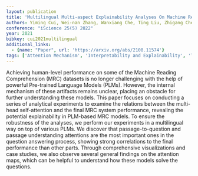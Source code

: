 ```yaml
---
layout: publication
title: 'Multilingual Multi-aspect Explainability Analyses On Machine Reading Comprehension Models'
authors: Yiming Cui, Wei-nan Zhang, Wanxiang Che, Ting Liu, Zhigang Chen, Shijin Wang
conference: "iScience 25(5) 2022"
year: 2021
bibkey: cui2021multilingual
additional_links:
  - {name: "Paper", url: 'https://arxiv.org/abs/2108.11574'}
tags: ['Attention Mechanism', 'Interpretability and Explainability', 'Transformer', 'ACL', 'Security', 'Model Architecture', 'Applications', 'Interpretability', 'TACL']
---
```

Achieving human-level performance on some of the Machine Reading
Comprehension (MRC) datasets is no longer challenging with the help of powerful
Pre-trained Language Models (PLMs). However, the internal mechanism of these
artifacts remains unclear, placing an obstacle for further understanding these
models. This paper focuses on conducting a series of analytical experiments to
examine the relations between the multi-head self-attention and the final MRC
system performance, revealing the potential explainability in PLM-based MRC
models. To ensure the robustness of the analyses, we perform our experiments in
a multilingual way on top of various PLMs. We discover that passage-to-question
and passage understanding attentions are the most important ones in the
question answering process, showing strong correlations to the final
performance than other parts. Through comprehensive visualizations and case
studies, we also observe several general findings on the attention maps, which
can be helpful to understand how these models solve the questions.
